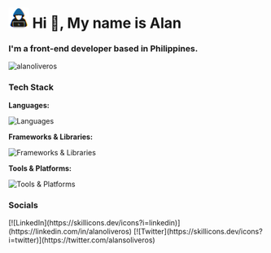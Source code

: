 <h1 align="left"><picture><img src = "about_me.gif" width = 40px></picture> Hi 👋, My name is Alan</h1>
<h3 align="left">I'm a front-end developer based in Philippines.</h3>
<p align="left"> <img src="https://komarev.com/ghpvc/?username=alanoliveros&label=Profile%20Views&color=109ccb&style=flat" alt="alanoliveros" /> </p>


<h3 align="left">Tech Stack</h3>

<p align="left">
  <strong>Languages:</strong> 
</p>
<img src="https://skillicons.dev/icons?i=js,html,css" alt="Languages" />
<p align="left">
  <strong>Frameworks & Libraries:</strong> 
  
</p>

<img src="https://skillicons.dev/icons?i=react,vue" alt="Frameworks & Libraries" />
<p align="left">
  <strong>Tools & Platforms:</strong> 

</p>

  <img src="https://skillicons.dev/icons?i=laravel,webflow,figma" alt="Tools & Platforms" />


<h3 align="left">Socials</h3>



<p align="left">
  [![LinkedIn](https://skillicons.dev/icons?i=linkedin)](https://linkedin.com/in/alanoliveros)
  [![Twitter](https://skillicons.dev/icons?i=twitter)](https://twitter.com/alansoliveros)
</p>

